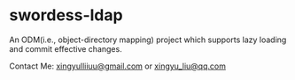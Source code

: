 swordess-ldap
=============

An ODM(i.e., object-directory mapping) project which supports lazy loading and commit effective changes.

Contact Me: xingyulliiuu@gmail.com or xingyu_liu@qq.com
